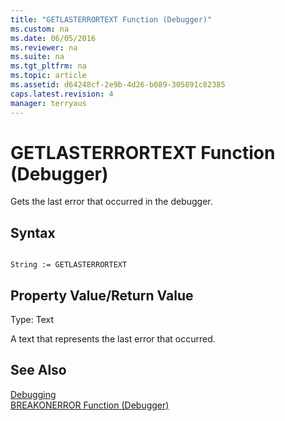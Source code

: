 ```yaml
---
title: "GETLASTERRORTEXT Function (Debugger)"
ms.custom: na
ms.date: 06/05/2016
ms.reviewer: na
ms.suite: na
ms.tgt_pltfrm: na
ms.topic: article
ms.assetid: d64248cf-2e9b-4d26-b089-305891c82385
caps.latest.revision: 4
manager: terryaus
---
```

# GETLASTERRORTEXT Function (Debugger)
Gets the last error that occurred in the debugger.  
  
## Syntax  
  
```  
  
String := GETLASTERRORTEXT  
```  
  
## Property Value\/Return Value  
 Type: Text  
  
 A text that represents the last error that occurred.  
  
## See Also  
 [Debugging](../dynamics-nav/Debugging.md)   
 [BREAKONERROR Function \(Debugger\)](../dynamics-nav/BREAKONERROR-Function--Debugger-.md)